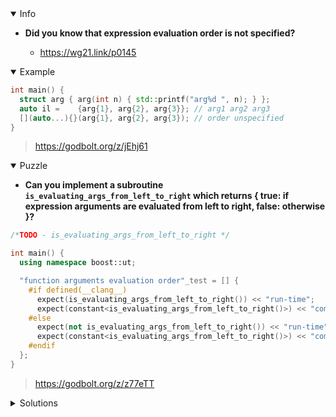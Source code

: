 <details open><summary>Info</summary><p>

* **Did you know that expression evaluation order is not specified?**

  * https://wg21.link/p0145

</p></details><details open><summary>Example</summary><p>

```cpp
int main() {
  struct arg { arg(int n) { std::printf("arg%d ", n); } };
  auto il =    {arg{1}, arg{2}, arg{3}}; // arg1 arg2 arg3
  [](auto...){}(arg{1}, arg{2}, arg{3}); // order unspecified
}
```

> https://godbolt.org/z/jEhj61

</p></details><details open><summary>Puzzle</summary><p>

* **Can you implement a subroutine `is_evaluating_args_from_left_to_right` which returns { true: if expression arguments are evaluated from left to right, false: otherwise }?**

```cpp
/*TODO - is_evaluating_args_from_left_to_right */

int main() {
  using namespace boost::ut;

  "function arguments evaluation order"_test = [] {
    #if defined(__clang__)
      expect(is_evaluating_args_from_left_to_right()) << "run-time";
      expect(constant<is_evaluating_args_from_left_to_right()>) << "compile-time";
    #else
      expect(not is_evaluating_args_from_left_to_right()) << "run-time";
      expect(constant<is_evaluating_args_from_left_to_right()>) << "compile-time";
    #endif
  };
}
```

> https://godbolt.org/z/z77eTT

</p></details><details><summary>Solutions</summary><p>

```cpp
constexpr bool is_evaluating_args_from_left_to_right() {
    std::array<int, 3> ex = {1,2,3};
    int i=0;
    std::array<int, 3> tst;
    auto f = [&i, &tst] (auto e) { return tst[i++]=e;};
    [](auto...){}(f(1),f(2),f(3));
    return std::equal(ex.begin(), ex.end(), tst.begin());
}
```

> https://godbolt.org/z/Gv7P7d

```cpp
constexpr auto is_evaluating_args_from_left_to_right() {
    auto i = 0;
    struct S {
        constexpr S(int& i) : first(i++ == 0) {}
        bool first;
    };
    return [](auto x, auto) { return x.first; }(S{i}, S{i});
}
```

> https://godbolt.org/z/jr74fT

```cpp
constexpr auto is_evaluating_args_from_left_to_right() {
    auto i = 0;
    auto f = [&]() { return i++; };
    return [](auto lhs, auto rhs) { return lhs < rhs; }(f(), f());
}
```

> https://godbolt.org/z/va4d8v

```cpp
constexpr auto is_evaluating_args_from_left_to_right = [] {
  auto result = false;
  [](auto...) { } (result = true, result = false);
  return not result;
};
```

> https://godbolt.org/z/oE1Tjj

</p></details>
